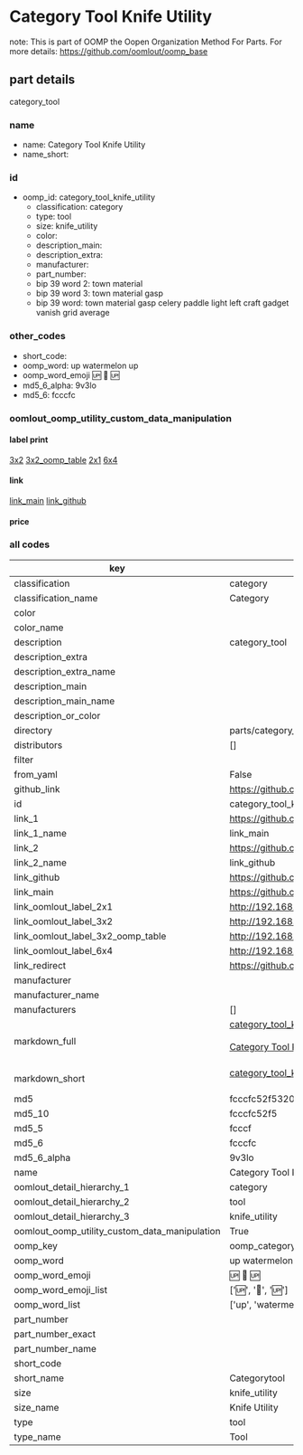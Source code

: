# Category Tool Knife Utility  

note: This is part of OOMP the Oopen Organization Method For Parts. For more details: https://github.com/oomlout/oomp_base

##  part details
  



category_tool



### name
* name: Category Tool Knife Utility
* name_short: 
### id
* oomp_id: category_tool_knife_utility
  * classification: category
  * type: tool
  * size: knife_utility
  * color: 
  * description_main: 
  * description_extra: 
  * manufacturer: 
  * part_number: 
  * bip 39 word 2: town material
  * bip 39 word 3: town material gasp
  * bip 39 word: town material gasp celery paddle light left craft gadget vanish grid average

### other_codes
* short_code: 
* oomp_word: up watermelon up
* oomp_word_emoji :up: :watermelon: :up:
* md5_6_alpha: 9v3lo
* md5_6: fcccfc






### oomlout_oomp_utility_custom_data_manipulation
#### label print
[3x2](http://192.168.1.245:1112/?label=oomp%209v3lo)
[3x2_oomp_table](http://192.168.1.108:1112/?label=oomp%209v3lo)
[2x1](http://192.168.1.242:1112/?label=oomp%209v3lo)
[6x4](http://192.168.1.55:1112/?label=oomp%209v3lo)    

#### link

[link_main](https://github.com/oomlout/oomlout_oomp_version_1_messy/tree/main/parts/category_tool_knife_utility) [link_github](https://github.com/oomlout/oomlout_oomp_version_1_messy/tree/main/parts/category_tool_knife_utility)                             

#### price







### all codes 
| key | value |  
| --- | --- |  
| classification | category |  
| classification_name | Category |  
| color |  |  
| color_name |  |  
| description | category_tool |  
| description_extra |  |  
| description_extra_name |  |  
| description_main |  |  
| description_main_name |  |  
| description_or_color |   |  
| directory | parts/category_tool_knife_utility |  
| distributors | [] |  
| filter |  |  
| from_yaml | False |  
| github_link | https://github.com/oomlout/oomlout_oomp_part_src/tree/main/parts/category_tool_knife_utility |  
| id | category_tool_knife_utility |  
| link_1 | https://github.com/oomlout/oomlout_oomp_version_1_messy/tree/main/parts/category_tool_knife_utility |  
| link_1_name | link_main |  
| link_2 | https://github.com/oomlout/oomlout_oomp_version_1_messy/tree/main/parts/category_tool_knife_utility |  
| link_2_name | link_github |  
| link_github | https://github.com/oomlout/oomlout_oomp_version_1_messy/tree/main/parts/category_tool_knife_utility |  
| link_main | https://github.com/oomlout/oomlout_oomp_version_1_messy/tree/main/parts/category_tool_knife_utility |  
| link_oomlout_label_2x1 | http://192.168.1.242:1112/?label=oomp%209v3lo |  
| link_oomlout_label_3x2 | http://192.168.1.245:1112/?label=oomp%209v3lo |  
| link_oomlout_label_3x2_oomp_table | http://192.168.1.108:1112/?label=oomp%209v3lo |  
| link_oomlout_label_6x4 | http://192.168.1.55:1112/?label=oomp%209v3lo |  
| link_redirect | https://github.com/oomlout/oomlout_oomp_version_1_messy/tree/main/parts/category_tool_knife_utility |  
| manufacturer |  |  
| manufacturer_name |  |  
| manufacturers | [] |  
| markdown_full | [category_tool_knife_utility](none)<br>[](none)<br>[Category Tool Knife Utility](none)<br><br> |  
| markdown_short | [category_tool_knife_utility](none)<br><br> |  
| md5 | fcccfc52f5320fe6064f6250c0623f32 |  
| md5_10 | fcccfc52f5 |  
| md5_5 | fcccf |  
| md5_6 | fcccfc |  
| md5_6_alpha | 9v3lo |  
| name | Category Tool Knife Utility |  
| oomlout_detail_hierarchy_1 | category |  
| oomlout_detail_hierarchy_2 | tool |  
| oomlout_detail_hierarchy_3 | knife_utility |  
| oomlout_oomp_utility_custom_data_manipulation | True |  
| oomp_key | oomp_category_tool_knife_utility |  
| oomp_word | up watermelon up |  
| oomp_word_emoji | :up: :watermelon: :up: |  
| oomp_word_emoji_list | [':up:', ':watermelon:', ':up:'] |  
| oomp_word_list | ['up', 'watermelon', 'up'] |  
| part_number |  |  
| part_number_exact |  |  
| part_number_name |  |  
| short_code |  |  
| short_name | Categorytool |  
| size | knife_utility |  
| size_name | Knife Utility |  
| type | tool |  
| type_name | Tool |  
